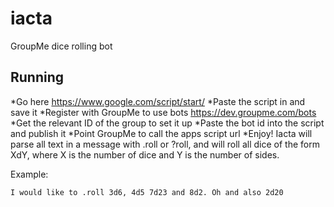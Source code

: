 # iacta
GroupMe dice rolling bot

## Running
*Go here https://www.google.com/script/start/
*Paste the script in and save it
*Register with GroupMe to use bots https://dev.groupme.com/bots
*Get the relevant ID of the group to set it up
*Paste the bot id into the script and publish it
*Point GroupMe to call the apps script url
*Enjoy! Iacta will parse all text in a message with .roll or ?roll, and will roll all dice of the form XdY, where X is the number of dice and Y is the number of sides.

Example:
```
I would like to .roll 3d6, 4d5 7d23 and 8d2. Oh and also 2d20
```
